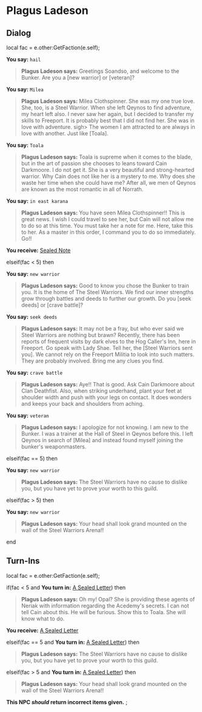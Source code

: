 # Plagus Ladeson
## Dialog

local fac = e.other:GetFaction(e.self);


**You say:** `hail`



>**Plagus Ladeson says:** Greetings Soandso, and welcome to the Bunker. Are you a [new warrior] or [veteran]?

**You say:** `Milea`



>**Plagus Ladeson says:** Milea Clothspinner. She was my one true love. She, too, is a Steel Warrior. When she left Qeynos to find adventure, my heart left also. I never saw her again, but I decided to transfer my skills to Freeport. It is probably best that I did not find her. She was in love with adventure. sigh> The women I am attracted to are always in love with another. Just like [Toala].

**You say:** `Toala`



>**Plagus Ladeson says:** Toala is supreme when it comes to the blade, but in the art of passion she chooses to leans toward Cain Darkmoore. I do not get it. She is a very beautiful and strong-hearted warrior. Why Cain does not like her is a mystery to me. Why does she waste her time when she could have me? After all, we men of Qeynos are known as the most romantic in all of Norrath.

**You say:** `in east karana`



>**Plagus Ladeson says:** You have seen Milea Clothspinner!! This is great news. I wish I could travel to see her, but Cain will not allow me to do so at this time. You must take her a note for me. Here, take this to her. As a master in this order, I command you to do so immediately. Go!!


**You receive:**  [Sealed Note](/item/18934)

elseif(fac < 5) then


**You say:** `new warrior`




>**Plagus Ladeson says:** Good to know you chose the Bunker to train you. It is the home of The Steel Warriors. We find our inner strengths grow through battles and deeds to further our growth. Do you [seek deeds] or [crave battle]?


**You say:** `seek deeds`




>**Plagus Ladeson says:** It may not be a fray, but who ever said we Steel Warriors are nothing but brawn?  Recently, there has been reports of frequent visits by dark elves to the Hog Caller's Inn, here in Freeport. Go speak with Lady Shae. Tell her, the [Steel Warriors sent you]. We cannot rely on the Freeport Militia to look into such matters. They are probably involved. Bring me any clues you find.


**You say:** `crave battle`




>**Plagus Ladeson says:** Aye!!  That is good.  Ask Cain Darkmoore about Clan Deathfist.  Also, when striking underhand, plant your feet at shoulder width and push with your legs on contact.  It does wonders and keeps your back and shoulders from aching.




**You say:** `veteran`




>**Plagus Ladeson says:** I apologize for not knowing. I am new to the Bunker. I was a trainer at the Hall of Steel in Qeynos before this.  I left Qeynos in search of [Milea] and instead found myself joining the bunker's weaponmasters.


elseif(fac == 5) then


**You say:** `new warrior`




>**Plagus Ladeson says:** The Steel Warriors have no cause to dislike you, but you have yet to prove your worth to this guild.


elseif(fac > 5) then


**You say:** `new warrior`




>**Plagus Ladeson says:** Your head shall look grand mounted on the wall of the Steel Warriors Arena!!

end

## Turn-Ins



local fac = e.other:GetFaction(e.self);


if(fac < 5 and  **You turn in:** [A Sealed Letter](/item/18814)) then 



>**Plagus Ladeson says:** Oh my! Opal? She is providing these agents of Neriak with information regarding the Acedemy's secrets. I can not tell Cain about this. He will be furious. Show this to Toala. She will know what to do.



 **You receive:**  [A Sealed Letter](/item/18814) 

elseif(fac == 5 and  **You turn in:** [A Sealed Letter](/item/18814)) then



>**Plagus Ladeson says:** The Steel Warriors have no cause to dislike you, but you have yet to prove your worth to this guild.

elseif(fac > 5 and  **You turn in:** [A Sealed Letter](/item/18814)) then



>**Plagus Ladeson says:** Your head shall look grand mounted on the wall of the Steel Warriors Arena!!

**This NPC *should* return incorrect items given.**
;
